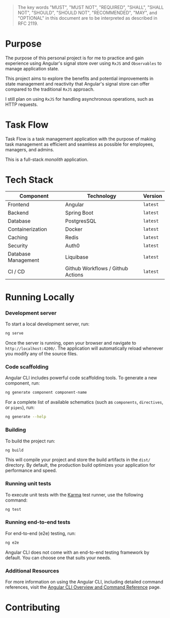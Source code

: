 > The key words "MUST", "MUST NOT", "REQUIRED", "SHALL", "SHALL
> NOT", "SHOULD", "SHOULD NOT", "RECOMMENDED", "MAY", and
> "OPTIONAL" in this document are to be interpreted as described in
> RFC 2119.

# Purpose

The purpose of this personal project is for me to practice and gain experience using Angular's signal store over
using `RxJS` and `Observables` to manage application state.

This project aims to explore the benefits and potential improvements in state management and reactivity that Angular's
signal store can offer compared to the traditional `RxJS` approach.

I still plan on using `RxJS` for handling asynchronous operations, such as HTTP requests.

# Task Flow

Task Flow is a task management application with the purpose of making task management
as efficient and seamless as possible for employees, managers, and admins.

This is a full-stack _monolith_ application.

# Tech Stack

| Component           | Technology                        | Version  |
| ------------------- | --------------------------------- | -------- |
| Frontend            | Angular                           | `latest` |
| Backend             | Spring Boot                       | `latest` |
| Database            | PostgresSQL                       | `latest` |
| Containerization    | Docker                            | `latest` |
| Caching             | Redis                             | `latest` |
| Security            | Auth0                             | `latest` |
| Database Management | Liquibase                         | `latest` |
| CI / CD             | Github Workflows / Github Actions | `latest` |

# Running Locally

### Development server

To start a local development server, run:

```bash
ng serve
```

Once the server is running, open your browser and navigate to `http://localhost:4200/`. The application will automatically reload whenever you modify any of the source files.

### Code scaffolding

Angular CLI includes powerful code scaffolding tools. To generate a new component, run:

```bash
ng generate component component-name
```

For a complete list of available schematics (such as `components`, `directives`, or `pipes`), run:

```bash
ng generate --help
```

### Building

To build the project run:

```bash
ng build
```

This will compile your project and store the build artifacts in the `dist/` directory. By default, the production build optimizes your application for performance and speed.

### Running unit tests

To execute unit tests with the [Karma](https://karma-runner.github.io) test runner, use the following command:

```bash
ng test
```

### Running end-to-end tests

For end-to-end (e2e) testing, run:

```bash
ng e2e
```

Angular CLI does not come with an end-to-end testing framework by default. You can choose one that suits your needs.

### Additional Resources

For more information on using the Angular CLI, including detailed command references, visit the [Angular CLI Overview and Command Reference](https://angular.dev/tools/cli) page.

# Contributing

